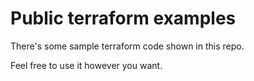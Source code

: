 # Public terraform examples

There's some sample terraform code shown in this repo.

Feel free to use it however you want.
